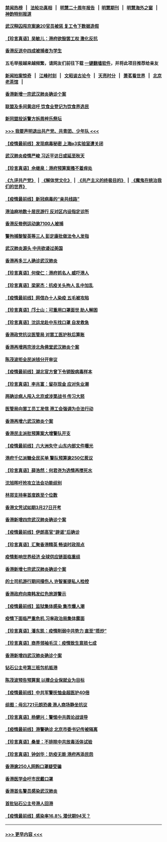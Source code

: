 #### [禁闻热榜](热点新闻.md?=0)  &nbsp;&nbsp;|&nbsp;&nbsp; [法轮功真相](https://github.com/gfw-breaker/truth/blob/master/README.md?=0) &nbsp;&nbsp;|&nbsp;&nbsp; [明慧二十周年报告](https://github.com/gfw-breaker/mh-reports/blob/master/README.md?=0) &nbsp;&nbsp;|&nbsp;&nbsp;[明慧期刊](https://github.com/gfw-breaker/mh-qikan) &nbsp;&nbsp;|&nbsp;&nbsp; [明慧海外之窗](https://github.com/gfw-breaker/mh-news/blob/master/README.md?=0) &nbsp;&nbsp;|&nbsp;&nbsp; [神韵特别报道](https://github.com/gfw-breaker/mh-news/blob/master/shenyun.md?=0)
#### [武汉释囚闯京案逾20官员被惩 复工令下数据造假](../pages/nsc415/n11912743.md?t=03040731) 
#### [【珍言真语】吴敏儿：港府欲毁罢工权 激化反抗](../pages/nsc415/n11912457.md?t=03040731) 
#### [香港反送中四成被捕者为学生](../pages/nsc415/n11910730.md?t=03040731) 
#### 五毛举报越来越频繁，请网友们前往下载 [一键翻墙软件](https://github.com/gfw-breaker/ssr-accounts)，并将此项目推荐给亲友
#### [新闻拍案惊奇](https://github.com/gfw-breaker/banned-news/blob/master/pages/link4.md) &nbsp;&nbsp;|&nbsp;&nbsp; [江峰时刻](https://github.com/gfw-breaker/banned-news/blob/master/pages/link4.md) &nbsp;&nbsp;|&nbsp;&nbsp; [文昭谈古论今](https://github.com/gfw-breaker/banned-news/blob/master/pages/link4.md) &nbsp;&nbsp;|&nbsp;&nbsp; [天亮时分](https://github.com/gfw-breaker/banned-news/blob/master/pages/link4.md) &nbsp;&nbsp;|&nbsp;&nbsp; [萧茗看世界](https://github.com/gfw-breaker/banned-news/blob/master/pages/link4.md) &nbsp;&nbsp;|&nbsp;&nbsp; [北京老茶馆](https://github.com/gfw-breaker/banned-news/blob/master/pages/link4.md) &nbsp;&nbsp;|&nbsp;&nbsp; 
#### [香港新增一宗武汉肺炎确诊个案](../pages/nsc415/n11910724.md?t=03040731) 
#### [联盟及多间黄店吁 饮食业登记为饮食界选民](../pages/nsc415/n11910718.md?t=03040731) 
#### [新同盟投诉警方拆周梓乐祭坛](../pages/nsc415/n11910707.md?t=03040731) 
#### [>>> 我要声明退出共产党、共青团、少年队 <<<](https://github.com/begood0513/goodnews/blob/master/quit/letter.md) 
#### [【疫情最前线】发现病毒秘密 上海p3实验室遭关闭](../pages/nsc415/n11910640.md?t=03040731) 
#### [武汉肺炎疫情严峻 习近平访日或延至秋天](../pages/nsc415/n11910570.md?t=03040731) 
#### [【珍言真语】佘继泉：港府预算案搔不着痒处](../pages/nsc415/n11910011.md?t=03040731) 
#### [《九评共产党》](https://github.com/begood0513/9ping.md/blob/master/README.md) &nbsp;|&nbsp; [《解体党文化》](../../../../jtdwh.md/blob/master/README.md)  &nbsp;|&nbsp; [《共产主义的终极目的》](../../../../gczydzjmd.md/blob/master/README.md) &nbsp;|&nbsp; [《魔鬼在统治我们的世界》](../../../../mgztzwmdsj.md/blob/master/README.md) 
#### [【疫情最前线】新冠病毒的“亲共线路”](../pages/nsc415/n11907734.md?t=03040731) 
#### [港油麻地数十居民游行 反对区内设指定诊所](../pages/nsc415/n11907900.md?t=03040731) 
#### [香港反修例运动逾7100人被捕](../pages/nsc415/n11907922.md?t=03040731) 
#### [警拘捕黎智英等三人 彭定康批做法令人发指](../pages/nsc415/n11907905.md?t=03040731) 
#### [武汉肺炎源头 中共欲诿过美国](../pages/nsc415/n11907665.md?t=03040731) 
#### [香港再多三人确诊武汉肺炎](../pages/nsc415/n11907846.md?t=03040731) 
#### [【珍言真语】何俊仁：港府抓名人 威吓港人](../pages/nsc415/n11907561.md?t=03040731) 
#### [【珍言真语】梁家杰：抗疫关头拘人 乱中加乱](../pages/nsc415/n11907444.md?t=03040731) 
#### [【疫情最前线】网信办十人染疫 五毛被攻陷](../pages/nsc415/n11903757.md?t=03040731) 
#### [【珍言真语】邝士山：可重用口罩面世 助人解困](../pages/nsc415/n11903875.md?t=03040731) 
#### [【珍言真语】沈运龙赴中东找口罩 自发救急](../pages/nsc415/n11903291.md?t=03040731) 
#### [香港政党抗议医管局 对罢工医护秋后算账](../pages/nsc415/n11901746.md?t=03040731) 
#### [香港再增两宗涉北角佛堂武汉肺炎个案](../pages/nsc415/n11901737.md?t=03040731) 
#### [陈茂波拒全民派钱分开审议](../pages/nsc415/n11901672.md?t=03040731) 
#### [【疫情最前线】湖北官方曾下令销毁病毒样本](../pages/nsc415/n11901518.md?t=03040731) 
#### [【珍言真语】李兆富：留存现金 应对失业潮](../pages/nsc415/n11901448.md?t=03040731) 
#### [两确诊病人闯入北京或涉栗战书 传习大怒](../pages/nsc415/n11901180.md?t=03040731) 
#### [医管局向罢工员工发信 港工会强调为合法行动](../pages/nsc415/n11898870.md?t=03040731) 
#### [香港再增六武汉肺炎个案](../pages/nsc415/n11898843.md?t=03040731) 
#### [香港民主派批预算案大增警队开支](../pages/nsc415/n11898813.md?t=03040731) 
#### [【疫情最前线】六大洲失守 山东内部文件曝光](../pages/nsc415/n11898455.md?t=03040731) 
#### [港府千亿派糖全民买单 警队预算逾250亿惹议](../pages/nsc415/n11898608.md?t=03040731) 
#### [【珍言真语】薛浩然：何君尧为选情再搅死水](../pages/nsc415/n11898269.md?t=03040731) 
#### [沈旭晖吁抢攻立法会功能组别](../pages/nsc415/n11896084.md?t=03040731) 
#### [林郑支持率首度跌至个位数](../pages/nsc415/n11896058.md?t=03040731) 
#### [香港文凭试如期3月27日开考](../pages/nsc415/n11896055.md?t=03040731) 
#### [香港新增四宗武汉肺炎确诊个案](../pages/nsc415/n11896040.md?t=03040731) 
#### [【疫情最前线】伊朗高官“辟谣”后确诊](../pages/nsc415/n11895902.md?t=03040731) 
#### [【珍言真语】汇聚香港精英 畅谈时政观点](../pages/nsc415/n11895733.md?t=03040731) 
#### [疫情影响世界经济 全球供应链面临重组](../pages/nsc415/n11895634.md?t=03040731) 
#### [香港新增七宗武汉肺炎确诊个案](../pages/nsc415/n11893498.md?t=03040731) 
#### [的士司机游行期间撞伤人 许智峯提私人检控](../pages/nsc415/n11893483.md?t=03040731) 
#### [香港政府向南韩发红色旅游警示](../pages/nsc415/n11893398.md?t=03040731) 
#### [【疫情最前线】监狱集体感染 集市爆人潮](../pages/nsc415/n11893181.md?t=03040731) 
#### [疫情下面临严重危机  习率政治局集体露面](../pages/nsc415/n11893305.md?t=03040731) 
#### [【珍言真语】潘东凯：疫情削弱中共势力 直至“揽炒”](../pages/nsc415/n11892866.md?t=03040731) 
#### [【珍言真语】商界领袖毛汉：疫情致生意损七成](../pages/nsc415/n11890348.md?t=03040731) 
#### [香港新增四武汉肺炎确诊个案](../pages/nsc415/n11890610.md?t=03040731) 
#### [钻石公主号第三班包机抵港](../pages/nsc415/n11890645.md?t=03040731) 
#### [陈茂波预告预算案 以撑企业保就业为目标](../pages/nsc415/n11890574.md?t=03040731) 
#### [【疫情最前线】中共军警抚恤金超医护40倍](../pages/nsc415/n11890458.md?t=03040731) 
#### [组图：毋忘721元朗恐袭 港人商场静坐抗议](../pages/nsc415/n11876882.md?t=03040731) 
#### [【珍言真语】杨健兴：警惕中共舆论战误导](../pages/nsc415/n11888131.md?t=03040731) 
#### [【疫情最前线】港警确诊 北京市委书记传被隔离](../pages/nsc415/n11886872.md?t=03040731) 
#### [【珍言真语】桑普：不排除中共放毒活体试验](../pages/nsc415/n11886832.md?t=03040731) 
#### [【珍言真语】钟剑华：防疫无能 港府再添民怨](../pages/nsc415/n11884504.md?t=03040731) 
#### [香港逾250人网购口罩疑受骗](../pages/nsc415/n11884388.md?t=03040731) 
#### [香港医学会吁市民戴口罩](../pages/nsc415/n11884367.md?t=03040731) 
#### [香港首名警员感染武汉肺炎](../pages/nsc415/n11884357.md?t=03040731) 
#### [首批钻石公主号港人回港](../pages/nsc415/n11884333.md?t=03040731) 
#### [【疫情最前线】感染率16.8% 潜伏期94天？](../pages/nsc415/n11884256.md?t=03040731) 

----
#### [ >>> 更早内容 <<< ](../indexes/nsc415-earlier.md)
